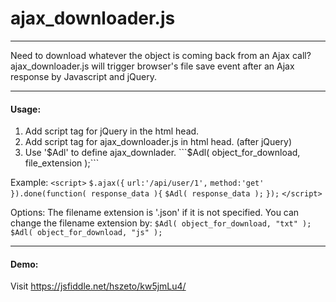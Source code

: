 # ajax_downloader.js
___   
Need to download whatever the object is coming back from an Ajax call?
ajax_downloader.js will trigger browser's file save event after an Ajax response by Javascript and jQuery.
___
#### Usage:
1. Add script tag for jQuery in the html head.
2. Add script tag for ajax_downloader.js in html head. (after jQuery)
3. Use '$Adl' to define ajax_downlader. 
  ```$Adl( object_for_download, file_extension );```

Example:
```<script>```
```$.ajax({```
```url:'/api/user/1',```
```method:'get'```
```}).done(function( response_data ){```
```$Adl( response_data );```
```});```
```</script>```

Options:
The filename extension is '.json' if it is not specified. You can change the filename extension by:
```$Adl( object_for_download, "txt" );```
```$Adl( object_for_download, "js" );```
___
#### Demo:
Visit https://jsfiddle.net/hszeto/kw5jmLu4/
